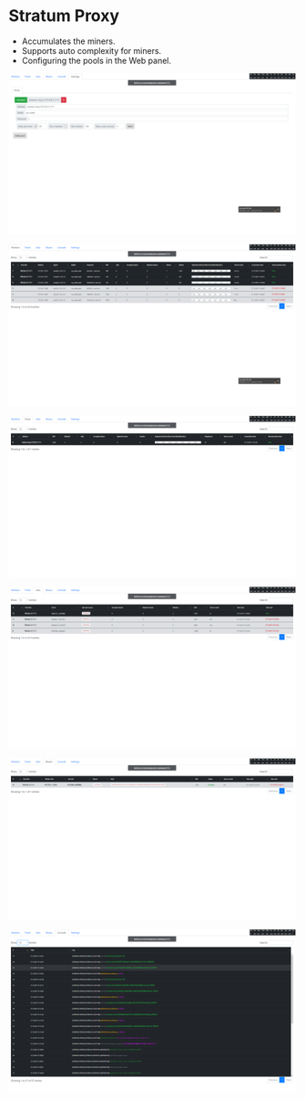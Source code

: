 # Stratum Proxy

* Accumulates the miners.
* Supports auto complexity for miners.
* Configuring the pools in the Web panel.

![img](https://github.com/JerryWm/JerryWm.github.io/raw/master/_resources/imgs/stratum_proxy/img1.png)

![img](https://github.com/JerryWm/JerryWm.github.io/raw/master/_resources/imgs/stratum_proxy/img2.png)

![img](https://github.com/JerryWm/JerryWm.github.io/raw/master/_resources/imgs/stratum_proxy/img3.png)

![img](https://github.com/JerryWm/JerryWm.github.io/raw/master/_resources/imgs/stratum_proxy/img4.png)

![img](https://github.com/JerryWm/JerryWm.github.io/raw/master/_resources/imgs/stratum_proxy/img5.png)

![img](https://github.com/JerryWm/JerryWm.github.io/raw/master/_resources/imgs/stratum_proxy/img6.png)

